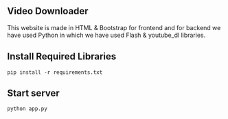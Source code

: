 ## Video Downloader
This website is made in HTML & Bootstrap for frontend and for backend we have used Python in which we have used Flash & youtube_dl libraries.

## Install Required Libraries

    pip install -r requirements.txt

## Start server

    python app.py


